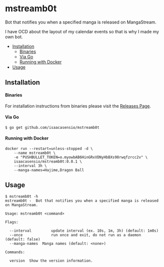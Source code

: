 # mstreamb0t

Bot that notifies you when a specified manga is released on MangaStream.

I have OCD about the layout of my calendar events so that is why I made my own bot.

 * [Installation](README.md#installation)
      * [Binaries](README.md#binaries)
      * [Via Go](README.md#via-go)
      * [Running with Docker](README.md#running-with-docker)
 * [Usage](README.md#usage)

## Installation

#### Binaries

For installation instructions from binaries please visit the [Releases Page](https://github.com/isaacasensio/mstreamb0t/releases).

#### Via Go

```console
$ go get github.com/isaacasensio/mstreamb0t
```

#### Running with Docker

```console
docker run --restart=unless-stopped -d \
    --name mstreamb0t \
    -e "PUSHBULLET_TOKEN=o.myowbAB6HinGRxVDNyHbBXs98rwqfzrcc2v" \
    isaacasensio/mstreamb0t:0.0.1 \
    --interval 3h \
    --manga-names=Hajime,Dragon Ball
```

## Usage

```console
$ mstreamb0t -h
mstreamb0t -  Bot that notifies you when a specified manga is released on MangaStream.

Usage: mstreamb0t <command>

Flags:

  --interval         update interval (ex. 10s, 1m, 3h) (default: 1m0s)
  --once             run once and exit, do not run as a daemon (default: false)
  --manga-names  Manga names (default: <none>)

Commands:

  version  Show the version information.
```
